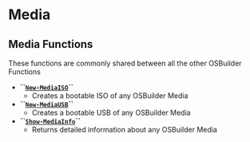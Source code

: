 # Media

## Media Functions

These functions are commonly shared between all the other OSBuilder Functions

* **\`\`**[**`New-MediaISO`**](new-mediaiso.md)**\`\`**
  * Creates a bootable ISO of any OSBuilder Media
* **\`\`**[**`New-MediaUSB`**](new-mediausb.md)**\`\`**
  * Creates a bootable USB of any OSBuilder Media
* **\`\`**[**`Show-MediaInfo`**](show-mediainfo.md)**\`\`**
  * Returns detailed information about any OSBuilder Media

